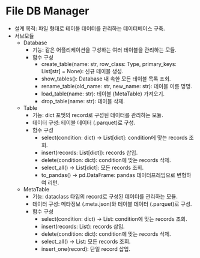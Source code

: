 # File DB Manager
* 설계 목적: 파일 형태로 테이블 데이터를 관리하는 데이터베이스 구축.
* 서브모듈
  * Database
    * 기능: 같은 어플리케이션을 구성하는 여러 테이블을 관리하는 모듈.
    * 함수 구성
      * create_table(name: str, row_class: Type, primary_keys: List[str] = None): 신규 테이블 생성.
      * show_tables(): Database 내 속한 모든 테이블 목록 조회. 
      * rename_table(old_name: str, new_name: str): 테이블 이름 명명.
      * load_table(name: str): 테이블 (MetaTable) 가져오기.
      * drop_table(name: str): 테이블 삭제.
  * Table
    * 기능: dict 포멧의 record로 구성된 데이터를 관리하는 모듈.
    * 데이터 구성: 테이블 데이터 (.parquet)로 구성.
    * 함수 구성
      * select(condition: dict) -> List[dict]: condition에 맞는 records 조회.
      * insert(records: List[dict]): records 삽입.
      * delete(condition: dict): condition에 맞는 records 삭제.
      * select_all() -> List[dict]: 모든 records 조회.
      * to_pandas() -> pd.DataFrame: pandas 데이터프레임으로 변형하여 리턴.
  * MetaTable
    * 기능: dataclass 타입의 record로 구성된 데이터를 관리하는 모듈.
    * 데이터 구성: 메타정보 (.meta.json)와 테이블 데이터 (.parquet)로 구성.
    * 함수 구성
      * select(condition: dict) -> List: condition에 맞는 records 조회.
      * insert(records: List): records 삽입.
      * delete(condition: dict): condition에 맞는 records 삭제.
      * select_all() -> List: 모든 records 조회.
      * insert_one(record): 단일 record 삽입.
